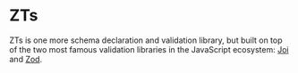 # ZTs

ZTs is one more schema declaration and validation library, but built on top of the two most famous validation libraries in the JavaScript ecosystem: [Joi](https://joi.dev/api/?v=17.6.0) and [Zod](https://zod.dev/).
